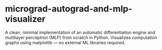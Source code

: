 # micrograd-autograd-and-mlp-visualizer
A clean, minimal implementation of an automatic differentiation engine and multilayer perceptron (MLP) from scratch in Python. Visualizes computation graphs using matplotlib — no external ML libraries required.
